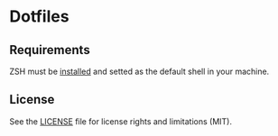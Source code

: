 # Dotfiles

## Requirements
ZSH must be
[installed](https://github.com/robbyrussell/oh-my-zsh/wiki/Installing-ZSH) and
setted as the default shell in your machine.

## License
See the
[LICENSE](https://github.com/ruiafonsopereira/dotfiles/blob/master/LICENSE.md) file for license rights and limitations (MIT).
